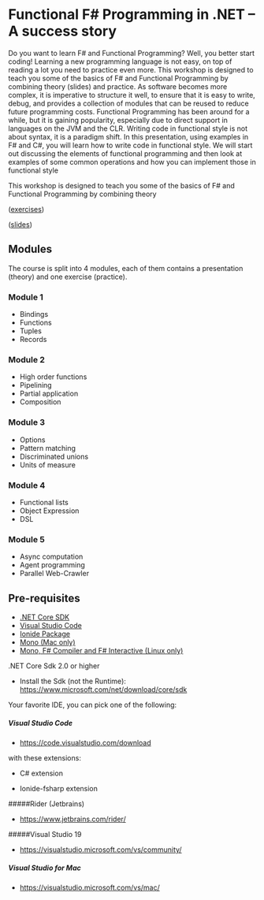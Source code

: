 # Functional F# Programming in .NET – A success story 


Do you want to learn F# and Functional Programming? Well, you better start coding! Learning a new programming language is not easy, on top of reading a lot you need to practice even more. This workshop is designed to teach you some of the basics of F# and Functional Programming by combining theory (slides) and practice.
As software becomes more complex, it is imperative to structure it well, to ensure that it is easy to write, debug, and provides a collection of modules that can be reused to reduce future programming costs. Functional Programming has been around for a while, but it is gaining popularity, especially due to direct support in languages on the JVM and the CLR. Writing code in functional style is not about syntax, it is a paradigm shift. In this presentation, using examples in F# and C#, you will learn how to write code in functional style. We will start out discussing the elements of functional programming and then look at examples of some common operations and how you can implement those in functional style



This workshop is designed to teach you some of the basics of F# and Functional Programming by combining theory 

([exercises](https://github.com/rikace/codemash-fsharpws/raw/master/doc/FSharpWorkshop.pdf))

([slides](https://bit.ly/2txN7We))



## Modules

The course is split into 4 modules, each of them contains a presentation (theory) and one exercise (practice).

### Module 1

- Bindings
- Functions
- Tuples
- Records

### Module 2

- High order functions
- Pipelining
- Partial application
- Composition

### Module 3

- Options
- Pattern matching
- Discriminated unions
- Units of measure

### Module 4

- Functional lists
- Object Expression
- DSL

### Module 5

- Async computation
- Agent programming
- Parallel Web-Crawler


## Pre-requisites

- [.NET Core SDK](https://www.microsoft.com/net/download)
- [Visual Studio Code](https://code.visualstudio.com/)
- [Ionide Package](http://ionide.io/)
- [Mono (Mac only)](https://www.mono-project.com/download/stable/)
- [Mono, F# Compiler and F# Interactive (Linux only)](https://fsharp.org/use/linux/)




.NET Core Sdk 2.0 or higher
- Install the Sdk (not the Runtime):
https://www.microsoft.com/net/download/core/sdk


Your favorite IDE, you can pick one of the following:

##### Visual Studio Code
- https://code.visualstudio.com/download

with these extensions:

- C# extension

- Ionide-fsharp extension

#####Rider (Jetbrains)
- https://www.jetbrains.com/rider/

#####Visual Studio 19
- https://visualstudio.microsoft.com/vs/community/


##### Visual Studio for Mac
- https://visualstudio.microsoft.com/vs/mac/
